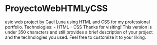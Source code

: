 # ProyectoWebHTMLyCSS
asic web project by Gael Luna using HTML and CSS for my professional portfolio.  Technologies: - HTML - CSS  Thanks for visiting! This version is under 350 characters and still provides a brief description of your project and the technologies you used. Feel free to customize it to your liking.
